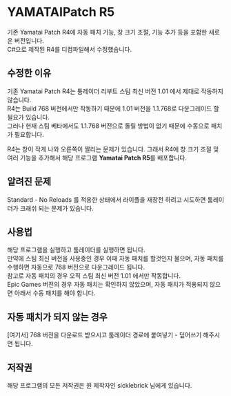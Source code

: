 # YAMATAIPatch R5
기존 Yamatai Patch R4에 자동 패치 기능, 창 크기 조절, 기능 추가 등을 포함한 새로운 버전입니다.  
C#으로 제작된 R4를 디컴파일해서 수정했습니다.

## 수정한 이유
기존 Yamatai Patch R4는 툼레이더 리부트 스팀 최신 버전 1.01 에서 제대로 작동하지 않습니다.  
R4는 Build 768 버전에서만 작동하기 때문에 1.01 버전을 1.1.768로 다운그레이드 할 필요가 있습니다.  
그러나 현재 스팀 베타에서도 1.1.768 버전으로 돌릴 방법이 없기 때문에 수동으로 패치가 필요합니다.  

R4는 창이 작게 나와 오른쪽이 짤리는 문제가 있습니다. 그래서 R4에 창 크기 조절 및  
여러 기능을 추가해서 해당 프로그램 **Yamatai Patch R5**를 배포합니다.

## 알려진 문제
Standard - No Reloads 를 적용한 상태에서 라이플을 재장전 하려고 시도하면 툼레이더가 크래쉬 되는 문제가 있습니다.

## 사용법
해당 프로그램을 실행하고 툼레이더를 실행하면 됩니다.  
만약에 스팀 최신 버전을 사용중인 경우 이때 자동 패치를 할것인지 물으며, 자동 패치를 수행하면 자동으로 768 버전으로 다운그레이드 됩니다.  
참고로 자동 패치의 경우 오직 스팀 최신 버전 1.01 에서만 작동합니다.  
Epic Games 버전의 경우 자동 패치는 확인하지 않았으며, 자동 패치가 적용되지 않으면 아래서 수동 패치를 해야 합니다.

## 자동 패치가 되지 않는 경우
[여기서] 768 버전을 다운로드 받으시고 툼레이더 경로에 붙여넣기 - 덮어쓰기 해주시면 됩니다.

## 저작권
해당 프로그램의 모든 저작권은 원 제작자인 sicklebrick 님에게 있습니다.  
